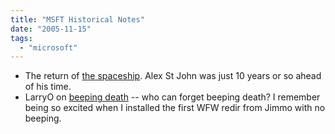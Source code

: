 ```yaml
---
title: "MSFT Historical Notes"
date: "2005-11-15"
tags: 
  - "microsoft"
---
```


- The return of [the spaceship](http://blog.seattlepi.nwsource.com/microsoft/archives/100497.asp?source=rss). Alex St John was just 10 years or so ahead of his time.
- LarryO on [beeping death](http://blogs.msdn.com/larryosterman/archive/2005/11/09/490869.aspx) -- who can forget beeping death? I remember being so excited when I installed the first WFW redir from Jimmo with no beeping.
